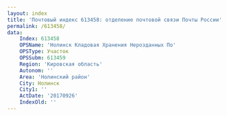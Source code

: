 ```yaml
---
layout: index
title: 'Почтовый индекс 613458: отделение почтовой связи Почты России'
permalink: /613458/
data:
    Index: 613458
    OPSName: 'Нолинск Кладовая Хранения Нерозданных По'
    OPSType: Участок
    OPSSubm: 613459
    Region: 'Кировская область'
    Autonom: ''
    Area: 'Нолинский район'
    City: Нолинск
    City1: ''
    ActDate: '20170926'
    IndexOld: ''
---
```

